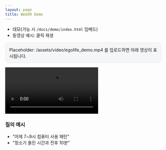 ```yaml
---
layout: page
title: WebXR Demo
---
```


- 데모(가능 시 `/docs/demo/index.html` 임베드)
- 동영상 예시: 클릭 재생
<!-- 교체용 더미. 실제 동영상을 /assets/video/egolife_demo.mp4 로 교체하세요 -->
<p style="padding:12px;background:#f5f6f8;border:1px solid #e5e5ea;border-radius:12px;">
Placeholder: /assets/video/egolife_demo.mp4 를 업로드하면 아래 영상이 표시됩니다.
</p>
<video src="/assets/video/egolife_demo.mp4" controls></video>

### 질의 예시
- "어제 7~9시 컴퓨터 사용 패턴"
- "청소기 돌린 시간과 전후 10분"
